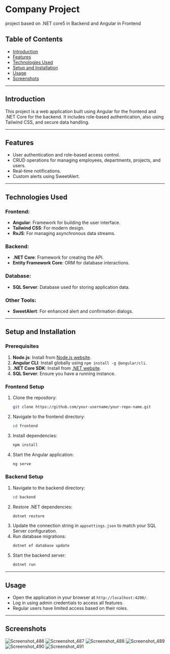 # Company Project
project based on .NET core5 in Backend and Angular in Frontend

## Table of Contents
- [Introduction](#introduction)
- [Features](#features)
- [Technologies Used](#technologies-used)
- [Setup and Installation](#setup-and-installation)
- [Usage](#usage)
- [Screenshots](#screenshots)


---

## Introduction
This project is a web application built using Angular for the frontend and .NET Core for the backend. It includes role-based authentication, also using Tailwind CSS, and secure data handling.

---

## Features
- User authentication and role-based access control.
- CRUD operations for managing employees, departments, projects, and users.
- Real-time notifications.
- Custom alerts using SweetAlert.

---

## Technologies Used
### Frontend:
- **Angular**: Framework for building the user interface.
- **Tailwind CSS**: For modern design.
- **RxJS**: For managing asynchronous data streams.

### Backend:
- **.NET Core**: Framework for creating the API.
- **Entity Framework Core**: ORM for database interactions.

### Database:
- **SQL Server**: Database used for storing application data.

### Other Tools:
- **SweetAlert**: For enhanced alert and confirmation dialogs.

---

## Setup and Installation
### Prerequisites
1. **Node.js**: Install from [Node.js website](https://nodejs.org/).
2. **Angular CLI**: Install globally using `npm install -g @angular/cli`.
3. **.NET Core SDK**: Install from [.NET website](https://dotnet.microsoft.com/download).
4. **SQL Server**: Ensure you have a running instance.

### Frontend Setup
1. Clone the repository:
   ```bash
   git clone https://github.com/your-username/your-repo-name.git
   ```
2. Navigate to the frontend directory:
   ```bash
   cd frontend
   ```
3. Install dependencies:
   ```bash
   npm install
   ```
4. Start the Angular application:
   ```bash
   ng serve
   ```

### Backend Setup
1. Navigate to the backend directory:
   ```bash
   cd backend
   ```
2. Restore .NET dependencies:
   ```bash
   dotnet restore
   ```
3. Update the connection string in `appsettings.json` to match your SQL Server configuration.
4. Run database migrations:
   ```bash
   dotnet ef database update
   ```
5. Start the backend server:
   ```bash
   dotnet run
   ```

---

## Usage
- Open the application in your browser at `http://localhost:4200/`.
- Log in using admin credentials to access all features.
- Regular users have limited access based on their roles.

---

## Screenshots
![Screenshot_486](https://github.com/user-attachments/assets/46e0f2c6-0bb3-4640-8677-54a37d6b84a6)
![Screenshot_487](https://github.com/user-attachments/assets/63189930-997d-404b-b955-9355d5fe9c71)
![Screenshot_488](https://github.com/user-attachments/assets/823eb384-aaf4-4f67-88f2-353f56cfbdac)
![Screenshot_489](https://github.com/user-attachments/assets/a0c114b5-4dea-4ba6-8bee-a2a640bf7c1f)
![Screenshot_490](https://github.com/user-attachments/assets/12c26655-a091-4ef9-b507-172b39300237)
![Screenshot_491](https://github.com/user-attachments/assets/cba610b9-f4e0-4734-b1bc-d0c146236f1d)

